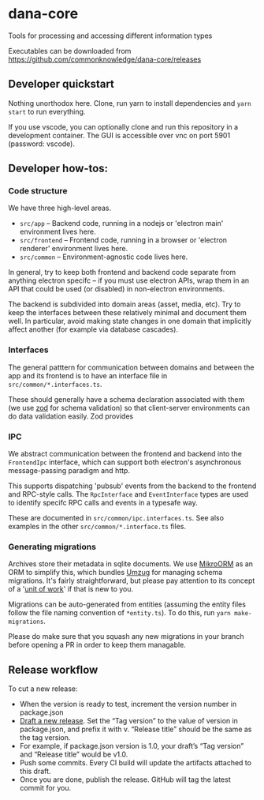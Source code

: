 # dana-core

Tools for processing and accessing different information types

Executables can be downloaded from https://github.com/commonknowledge/dana-core/releases

## Developer quickstart

Nothing unorthodox here. Clone, run yarn to install dependencies and `yarn start` to run everything.

If you use vscode, you can optionally clone and run this repository in a development container. The GUI is accessible over vnc on port 5901 (password: vscode).

## Developer how-tos:

### Code structure

We have three high-level areas.

- `src/app` – Backend code, running in a nodejs or 'electron main' environment lives here.
- `src/frontend` – Frontend code, running in a browser or 'electron renderer' environment lives here.
- `src/common` – Environment-agnostic code lives here.

In general, try to keep both frontend and backend code separate from anything electron specifc – if you must use
electron APIs, wrap them in an API that could be used (or disabled) in non-electron environments.

The backend is subdivided into domain areas (asset, media, etc). Try to keep the interfaces between these relatively
minimal and document them well. In particular, avoid making state changes in one domain that implicitly affect another
(for example via database cascades).

### Interfaces

The general patttern for communication between domains and between the app and its frontend is to have an interface
file in `src/common/*.interfaces.ts`.

These should generally have a schema declaration associated with them (we use [zod](https://github.com/colinhacks/zod)
for schema validation) so that client-server environments can do data validation easily. Zod provides

### IPC

We abstract communication between the frontend and backend into the `FrontendIpc` interface, which can support
both electron's asynchronous message-passing paradigm and http.

This supports dispatching 'pubsub' events from the backend to the frontend and RPC-style calls. The `RpcInterface` and
`EventInterface` types are used to identify specifc RPC calls and events in a typesafe way.

These are documented in `src/common/ipc.interfaces.ts`.
See also examples in the other `src/common/*.interface.ts` files.

### Generating migrations

Archives store their metadata in sqlite documents. We use [MikroORM](mikro-orm.io/) as an ORM to simplify this, which
bundles [Umzug](https://www.npmjs.com/package/umzug) for managing schema migrations. It's fairly straightforward, but
please pay attention to its concept of a '[unit of work](https://mikro-orm.io/docs/unit-of-work)' if that is new to you.

Migrations can be auto-generated from entities (assuming the entity files follow the file naming convention of
`*entity.ts`). To do this, run `yarn make-migrations`.

Please do make sure that you squash any new migrations in your branch before opening a PR in order to keep them
managable.

## Release workflow

To cut a new release:

- When the version is ready to test, increment the version number in package.json
- [Draft a new release](https://help.github.com/articles/creating-releases/). Set the “Tag version” to the value of version in package.json, and prefix it with v. “Release title” should be the same as the tag version.
- For example, if package.json version is 1.0, your draft’s “Tag version” and “Release title” would be v1.0.
- Push some commits. Every CI build will update the artifacts attached to this draft.
- Once you are done, publish the release. GitHub will tag the latest commit for you.

